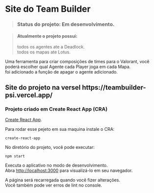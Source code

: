 <h1>Site do Team Builder</h1>

><h3>Status do projeto: Em desenvolvimento.</h3>

><h4>Atualmente o projeto possui:</h4>
>todos os agentes ate a Deadlock.<br>
>todos os mapas ate Lotus.

Uma ferramenta para criar composições de times para o Valorant, você poderá escolher qual Agente cada Player joga em cada Mapa.<br>
foi adicionado a função de apagar o agente adicionado.

<h2>Site do projeto na versel https://teambuilder-psi.vercel.app/</h2>

<h3>Projeto criado em Create React App (CRA)</h3>

[Create React App](https://github.com/facebook/create-react-app).

Para rodar esse pejeto em sua maquina instale o CRA:

```
create-react-app
```

No diretório do projeto, você pode executar:

```
npm start
```

Executa o aplicativo no modo de desenvolvimento.\
Abra [http://localhost:3000](http://localhost:3000) para visualizá-lo em seu navegador.

A página será recarregada quando você fizer alterações.\
Você também pode ver erros de lint no console.


